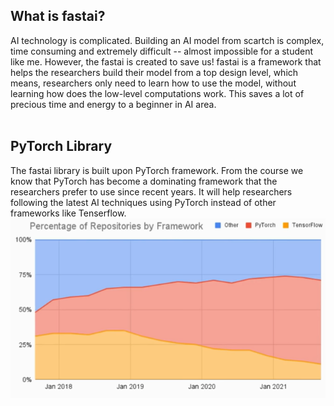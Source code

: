 ## What is fastai?
AI technology is complicated. Building an AI model from scartch is complex, time consuming and extremely difficult -- almost impossible for a student like me. However, the fastai is created to save us! fastai is a framework that helps the researchers build their model from a top design level, which means, researchers only need to learn how to use the model, without learning how does the low-level computations work. This saves a lot of precious time and energy to a beginner in AI area.<br><br>
## PyTorch Library
The fastai library is built upon PyTorch framework. From the course we know that PyTorch has become a dominating framework that the researchers prefer to use since recent years. It will help researchers following the latest AI techniques using PyTorch instead of other frameworks like Tenserflow.
![Image of pytorch](images/1.png)

